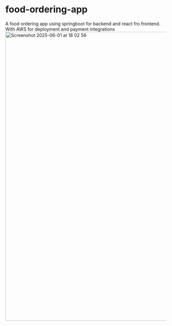 # food-ordering-app
A food ordering app using springboot for backend and react fro frontend. With AWS for deployment and payment integrations
<img width="1080" height="900" alt="Screenshot 2025-06-01 at 18 02 56" src="https://github.com/user-attachments/assets/92cc1b6e-4296-4932-a6ac-b6ccd6f4ac2b" />

